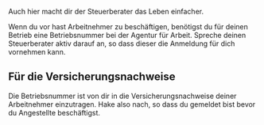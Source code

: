 Auch hier macht dir der Steuerberater das Leben einfacher.

Wenn du vor hast Arbeitnehmer zu beschäftigen, benötigst du für deinen Betrieb eine Betriebsnummer bei der Agentur für Arbeit.
Spreche deinen Steuerberater aktiv darauf an, so dass dieser die Anmeldung für dich vornehmen kann.

## Für die Versicherungsnachweise

Die Betriebsnummer ist von dir in die Versicherungsnachweise deiner Arbeitnehmer einzutragen.
Hake also nach, so dass du gemeldet bist bevor du Angestellte beschäftigst.
